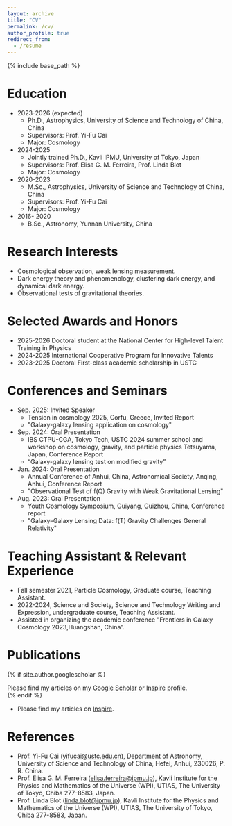 ```yaml
---
layout: archive
title: "CV"
permalink: /cv/
author_profile: true
redirect_from:
  - /resume
---
```


{% include base_path %}


Education
======
* 2023-2026 (expected)
  * Ph.D., Astrophysics, University of Science and Technology of China, China
  * Supervisors: Prof. Yi-Fu Cai
  * Major: Cosmology
* 2024-2025
  * Jointly trained Ph.D., Kavli IPMU, University of Tokyo, Japan
  * Supervisors: Prof. Elisa G. M. Ferreira, Prof. Linda Blot
  * Major: Cosmology
* 2020-2023
  * M.Sc., Astrophysics, University of Science and Technology of China, China
  * Supervisors: Prof. Yi-Fu Cai
  * Major: Cosmology
* 2016- 2020
  * B.Sc., Astronomy, Yunnan University, China

Research Interests
======
* Cosmological observation, weak lensing measurement.
* Dark energy theory and phenomenology, clustering dark energy, and dynamical dark energy.
* Observational tests of gravitational theories.

Selected Awards and Honors
======
* 2025-2026 Doctoral student at the National Center for High-level Talent Training in Physics
* 2024-2025 International Cooperative Program for Innovative Talents
* 2023-2025 Doctoral First-class academic scholarship in USTC

Conferences and Seminars
======
* Sep. 2025: Invited Speaker
  * Tension in cosmology 2025, Corfu, Greece, Invited Report
  * "Galaxy-galaxy lensing application on cosmology"
* Sep. 2024: Oral Presentation
  * IBS CTPU-CGA, Tokyo Tech, USTC 2024 summer school and workshop on cosmology, gravity, and particle physics Tetsuyama, Japan, Conference Report
  * “Galaxy-galaxy lensing test on modified gravity”
* Jan. 2024: Oral Presentation
  * Annual Conference of Anhui, China, Astronomical Society, Anqing, Anhui, Conference Report
  * "Observational Test of f(Q) Gravity with Weak Gravitational Lensing"
* Aug. 2023: Oral Presentation
  * Youth Cosmology Symposium, Guiyang, Guizhou, China, Conference report
  * "Galaxy–Galaxy Lensing Data: f(T) Gravity Challenges General Relativity"


Teaching Assistant & Relevant Experience
======
* Fall semester 2021, Particle Cosmology, Graduate course, Teaching Assistant.
* 2022-2024, Science and Society, Science and Technology Writing and Expression, undergraduate course, Teaching Assistant.
* Assisted in organizing the academic conference ”Frontiers in Galaxy Cosmology 2023,Huangshan, China”.


Publications
======
{% if site.author.googlescholar %}
  <div class="wordwrap">Please find my articles on my <a href="{{site.author.googlescholar}}">Google Scholar</a> or <a href="https://inspirehep.net/authors/2789730?ui-citation-summary=true">Inspire</a> profile.</div>
{% endif %}

* Please find my articles on <a href="https://inspirehep.net/authors/2747031?ui-citation-summary=true&ui-exclude-self-citations=true">Inspire</a>.

References
======
* Prof. Yi-Fu Cai (yifucai@ustc.edu.cn), Department of Astronomy, University of Science and Technology of China, Hefei, Anhui, 230026, P. R. China.
* Prof. Elisa G. M. Ferreira (elisa.ferreira@ipmu.jp), Kavli Institute for the Physics and Mathematics of the Universe (WPI), UTIAS, The University of Tokyo, Chiba 277-8583, Japan.
* Prof. Linda Blot (linda.blot@ipmu.jp), Kavli Institute for the Physics and Mathematics of the Universe (WPI), UTIAS, The University of Tokyo, Chiba 277-8583, Japan.
